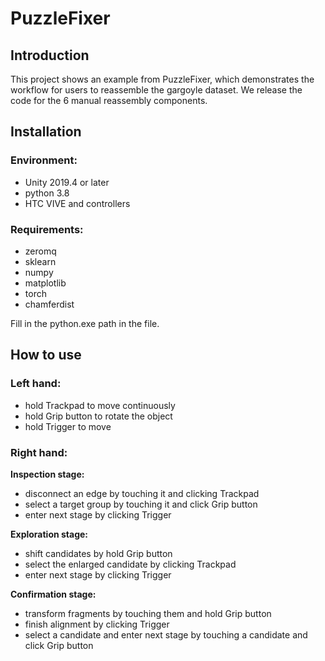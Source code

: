 
# PuzzleFixer #

## Introduction ##
This project shows an example from PuzzleFixer, which demonstrates the workflow for users to reassemble the gargoyle dataset. We release the code for the 6 manual reassembly components. 

## Installation ##

### Environment: ###

- Unity 2019.4 or later
- python 3.8
- HTC VIVE and controllers

### Requirements: ###

- zeromq
- sklearn
- numpy
- matplotlib
- torch
- chamferdist

Fill in the python.exe path in the file.

## How to use ##

### Left hand: ###

- hold Trackpad to move continuously
- hold Grip button to rotate the object
- hold Trigger to move

### Right hand: ###

**Inspection stage:**

- disconnect an edge by touching it and clicking Trackpad
- select a target group by touching it and click Grip button
- enter next stage by clicking Trigger

**Exploration stage:**

- shift candidates by hold Grip button
- select the enlarged candidate by clicking Trackpad
- enter next stage by clicking Trigger

**Confirmation stage:**

- transform fragments by touching them and hold Grip button
- finish alignment by clicking Trigger
- select a candidate and enter next stage by touching a candidate and click Grip button

